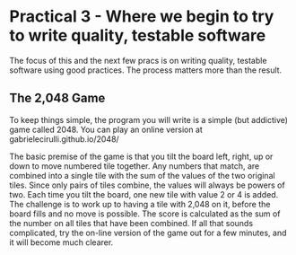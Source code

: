 Practical 3 - Where we begin to try to write quality, testable software
=======================================================================

The focus of this and the next few pracs is on writing quality, testable software using good practices.  The process matters more than the result.

The 2,048 Game
--------------

To keep things simple, the program you will write is a simple (but addictive) game called 2048. You can play an online version at gabrielecirulli.github.io/2048/

The basic premise of the game is that you tilt the board left, right, up or down to move numbered tile together.  Any numbers that match, are combined into a single tile with the sum of the values of the two original tiles.  Since only pairs of tiles combine, the values will always be powers of two.  Each time you tilt the board, one new tile with value 2 or 4 is added.  The challenge is to work up to having a tile with 2,048 on it, before the board fills and no move is possible.  The score is calculated as the sum of the number on all tiles that have been combined.  If all that sounds complicated, try the on-line version of the game out for a few minutes, and it will become much clearer.

